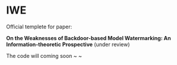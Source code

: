 # IWE

Official templete for paper: 

**On the Weaknesses of Backdoor-based Model Watermarking: An Information-theoretic Prospective** (under review)


The code will coming soon ~ ~
